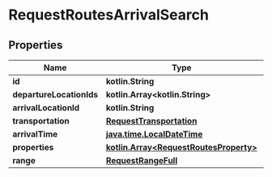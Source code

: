 
# RequestRoutesArrivalSearch

## Properties
Name | Type | Description | Notes
------------ | ------------- | ------------- | -------------
**id** | **kotlin.String** |  | 
**departureLocationIds** | **kotlin.Array&lt;kotlin.String&gt;** |  | 
**arrivalLocationId** | **kotlin.String** |  | 
**transportation** | [**RequestTransportation**](RequestTransportation.md) |  | 
**arrivalTime** | [**java.time.LocalDateTime**](java.time.LocalDateTime.md) |  | 
**properties** | [**kotlin.Array&lt;RequestRoutesProperty&gt;**](RequestRoutesProperty.md) |  | 
**range** | [**RequestRangeFull**](RequestRangeFull.md) |  |  [optional]



